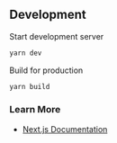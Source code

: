 ## Development

Start development server

```bash
yarn dev
```

Build for production

```bash
yarn build
```


### Learn More

- [Next.js Documentation](https://nextjs.org/docs)
